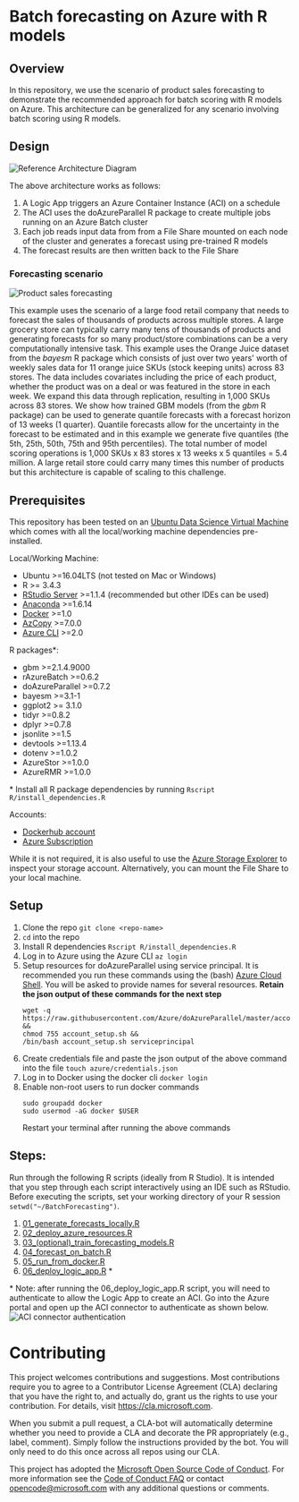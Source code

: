 # Batch forecasting on Azure with R models

## Overview

In this repository, we use the scenario of product sales forecasting to demonstrate the recommended approach for batch scoring with R models on Azure. This architecture can be generalized for any scenario involving batch scoring using R models.

## Design
![Reference Architecture Diagram](https://happypathspublic.blob.core.windows.net/assets/batch_forecasting/images/architecture.png)

The above architecture works as follows:
1. A Logic App triggers an Azure Container Instance (ACI) on a schedule
2. The ACI uses the doAzureParallel R package to create multiple jobs running on an Azure Batch cluster
3. Each job reads input data from from a File Share mounted on each node of the cluster and generates a forecast using pre-trained R models
4. The forecast results are then written back to the File Share

### Forecasting scenario
![Product sales forecasting](https://happypathspublic.blob.core.windows.net/assets/batch_forecasting/images/forecasts.png)

This example uses the scenario of a large food retail company that needs to forecast the sales of thousands of products across multiple stores. A large grocery store can typically carry many tens of thousands of products and generating forecasts for so many product/store combinations can be a very computationally intensive task. This example uses the Orange Juice dataset from the *bayesm* R package which consists of just over two years' worth of weekly sales data for 11 orange juice SKUs (stock keeping units) across 83 stores. The data includes covariates including the price of each product, whether the product was on a deal or was featured in the store in each week. We expand this data through replication, resulting in 1,000 SKUs across 83 stores. We show how trained GBM models (from the *gbm* R package) can be used to generate quantile forecasts with a forecast horizon of 13 weeks (1 quarter). Quantile forecasts allow for the uncertainty in the forecast to be estimated and in this example we generate five quantiles (the 5th, 25th, 50th, 75th and 95th percentiles). The total number of model scoring operations is 1,000 SKUs x 83 stores x 13 weeks x 5 quantiles = 5.4 million. A large retail store could carry many times this number of products but this architecture is capable of scaling to this challenge.

## Prerequisites

This repository has been tested on an [Ubuntu Data Science Virtual Machine](https://azuremarketplace.microsoft.com/marketplace/apps/microsoft-dsvm.linux-data-science-vm-ubuntu) which comes with all the local/working machine dependencies pre-installed.

Local/Working Machine:
- Ubuntu >=16.04LTS (not tested on Mac or Windows)
- R >= 3.4.3
- [RStudio Server](https://www.rstudio.com/products/rstudio/download-server/) >=1.1.4 (recommended but other IDEs can be used)
- [Anaconda](https://www.anaconda.com/download/#linux) >=1.6.14
- [Docker](https://docs.docker.com/install/linux/docker-ce/ubuntu/#install-docker-ce-1)  >=1.0
- [AzCopy](https://docs.microsoft.com/azure/storage/common/storage-use-azcopy-linux?toc=%2fazure%2fstorage%2ffiles%2ftoc.json) >=7.0.0
- [Azure CLI](https://docs.microsoft.com/en-us/cli/azure/?view=azure-cli-latest) >=2.0

R packages*:
- gbm >=2.1.4.9000
- rAzureBatch >=0.6.2
- doAzureParallel >=0.7.2
- bayesm >=3.1-1
- ggplot2 >= 3.1.0
- tidyr >=0.8.2
- dplyr >=0.7.8
- jsonlite >=1.5
- devtools >=1.13.4
- dotenv >=1.0.2
- AzureStor >=1.0.0
- AzureRMR >=1.0.0

\* Install all R package dependencies by running `Rscript R/install_dependencies.R`

Accounts:
- [Dockerhub account](https://hub.docker.com/)
- [Azure Subscription](https://azure.microsoft.com/free/)

While it is not required, it is also useful to use the [Azure Storage Explorer](https://azure.microsoft.com/features/storage-explorer/) to inspect your storage account. Alternatively, you can mount the File Share to your local machine.

## Setup

1. Clone the repo `git clone <repo-name>`
2. `cd` into the repo
3. Install R dependencies `Rscript R/install_dependencies.R`
4. Log in to Azure using the Azure CLI `az login`
5. Setup resources for doAzureParallel using service principal. It is recommended you run these commands using the (bash) [Azure Cloud Shell](https://shell.azure.com).  You will be asked to provide names for several resources. **Retain the json output of these commands for the next step**
    ```
    wget -q https://raw.githubusercontent.com/Azure/doAzureParallel/master/account_setup.sh &&
    chmod 755 account_setup.sh &&
    /bin/bash account_setup.sh serviceprincipal
    ```
6. Create credentials file and paste the json output of the above command into the file `touch azure/credentials.json`
7. Log in to Docker using the docker cli `docker login`
8. Enable non-root users to run docker commands
    ```
    sudo groupadd docker
    sudo usermod -aG docker $USER
    ```
    Restart your terminal after running the above commands


## Steps:

Run through the following R scripts (ideally from R Studio). It is intended that you step through each script interactively using an IDE such as RStudio. Before executing the scripts, set your working directory of your R session `setwd("~/BatchForecasting")`.
1. [01_generate_forecasts_locally.R](./01_generate_forecasts_locally.R)
2. [02_deploy_azure_resources.R](./02_deploy_azure_resources.R)
3. [03_(optional)_train_forecasting_models.R](./03_(optional)_train_forecasting_models.R)
4. [04_forecast_on_batch.R](./04_forecast_on_batch.R)
5. [05_run_from_docker.R](./05_run_from_docker.R)
6. [06_deploy_logic_app.R](./06_deploy_logic_app.R) \*

\* Note: after running the 06_deploy_logic_app.R script, you will need to authenticate to allow the Logic App to create an ACI. Go into the Azure portal and open up the ACI connector to authenticate as shown below.
![ACI connector authentication](https://happypathspublic.blob.core.windows.net/assets/batch_scoring_for_dl/azure_aci_connector_auth.PNG)

# Contributing

This project welcomes contributions and suggestions.  Most contributions require you to agree to a
Contributor License Agreement (CLA) declaring that you have the right to, and actually do, grant us
the rights to use your contribution. For details, visit https://cla.microsoft.com.

When you submit a pull request, a CLA-bot will automatically determine whether you need to provide
a CLA and decorate the PR appropriately (e.g., label, comment). Simply follow the instructions
provided by the bot. You will only need to do this once across all repos using our CLA.

This project has adopted the [Microsoft Open Source Code of Conduct](https://opensource.microsoft.com/codeofconduct/).
For more information see the [Code of Conduct FAQ](https://opensource.microsoft.com/codeofconduct/faq/) or
contact [opencode@microsoft.com](mailto:opencode@microsoft.com) with any additional questions or comments.